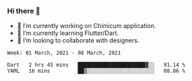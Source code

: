### Hi there 👋

<!--
**devcat37/devcat37** is a ✨ _special_ ✨ repository because its `README.md` (this file) appears on your GitHub profile.-->


- 🔭 I’m currently working on Chimicum application.
- 🌱 I’m currently learning Flutter/Dart.
- 👯 I’m looking to collaborate with designers.
<!-- - 🤔 I’m looking for help with ... -->

<!--START_SECTION:waka-->
```text
Week: 01 March, 2021 - 08 March, 2021

Dart   2 hrs 45 mins   ██████████████████████▓░░   91.14 % 
YAML   16 mins         ██▒░░░░░░░░░░░░░░░░░░░░░░   08.86 % 
```
<!--END_SECTION:waka-->
